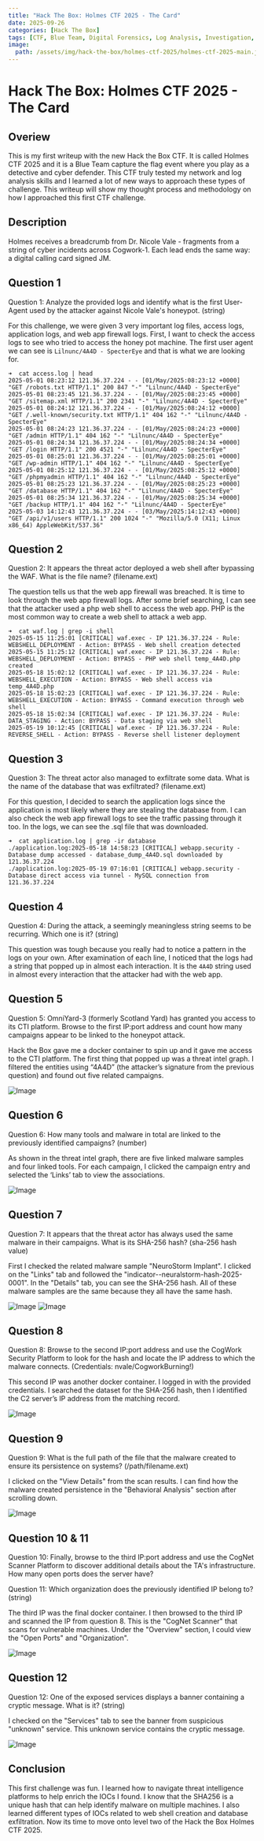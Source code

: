```yaml
---
title: "Hack The Box: Holmes CTF 2025 - The Card"
date: 2025-09-26
categories: [Hack The Box]
tags: [CTF, Blue Team, Digital Forensics, Log Analysis, Investigation, Threat Intelligence, IOCs, Threat Hunting]
image:
  path: /assets/img/hack-the-box/holmes-ctf-2025/holmes-ctf-2025-main.jpg
---
```


# Hack The Box: Holmes CTF 2025 - The Card

## Overiew

This is my first writeup with the new Hack the Box CTF. It is called Holmes CTF 2025 and it is a Blue Team capture the flag event where you play as a detective and cyber defender. This CTF truly tested my network and log analysis skills and I learned a lot of new ways to approach these types of challenge. This writeup will show my thought process and methodology on how I approached this first CTF challenge.

## Description

Holmes receives a breadcrumb from Dr. Nicole Vale - fragments from a string of cyber incidents across Cogwork-1. Each lead ends the same way: a digital calling card signed JM.

## Question 1

Question 1: Analyze the provided logs and identify what is the first User-Agent used by the attacker against Nicole Vale's honeypot. (string)

For this challenge, we were given 3 very important log files, access logs, application logs, and web app firewall logs. First, I want to check the access logs to see who tried to access the honey pot machine. The first user agent we can see is `Lilnunc/4A4D - SpecterEye` and that is what we are looking for.

```console
➜  cat access.log | head
2025-05-01 08:23:12 121.36.37.224 - - [01/May/2025:08:23:12 +0000] "GET /robots.txt HTTP/1.1" 200 847 "-" "Lilnunc/4A4D - SpecterEye"
2025-05-01 08:23:45 121.36.37.224 - - [01/May/2025:08:23:45 +0000] "GET /sitemap.xml HTTP/1.1" 200 2341 "-" "Lilnunc/4A4D - SpecterEye"
2025-05-01 08:24:12 121.36.37.224 - - [01/May/2025:08:24:12 +0000] "GET /.well-known/security.txt HTTP/1.1" 404 162 "-" "Lilnunc/4A4D - SpecterEye"
2025-05-01 08:24:23 121.36.37.224 - - [01/May/2025:08:24:23 +0000] "GET /admin HTTP/1.1" 404 162 "-" "Lilnunc/4A4D - SpecterEye"
2025-05-01 08:24:34 121.36.37.224 - - [01/May/2025:08:24:34 +0000] "GET /login HTTP/1.1" 200 4521 "-" "Lilnunc/4A4D - SpecterEye"
2025-05-01 08:25:01 121.36.37.224 - - [01/May/2025:08:25:01 +0000] "GET /wp-admin HTTP/1.1" 404 162 "-" "Lilnunc/4A4D - SpecterEye"
2025-05-01 08:25:12 121.36.37.224 - - [01/May/2025:08:25:12 +0000] "GET /phpmyadmin HTTP/1.1" 404 162 "-" "Lilnunc/4A4D - SpecterEye"
2025-05-01 08:25:23 121.36.37.224 - - [01/May/2025:08:25:23 +0000] "GET /database HTTP/1.1" 404 162 "-" "Lilnunc/4A4D - SpecterEye"
2025-05-01 08:25:34 121.36.37.224 - - [01/May/2025:08:25:34 +0000] "GET /backup HTTP/1.1" 404 162 "-" "Lilnunc/4A4D - SpecterEye"
2025-05-03 14:12:43 121.36.37.224 - - [03/May/2025:14:12:43 +0000] "GET /api/v1/users HTTP/1.1" 200 1024 "-" "Mozilla/5.0 (X11; Linux x86_64) AppleWebKit/537.36"
```

## Question 2

Question 2: It appears the threat actor deployed a web shell after bypassing the WAF. What is the file name? (filename.ext)

The question tells us that the web app firewall was breached. It is time to look through the web app firewall logs. After some brief searching, I can see that the attacker used a php web shell to access the web app. PHP is the most common way to create a web shell to attack a web app.

```console
➜  cat waf.log | grep -i shell
2025-05-15 11:25:01 [CRITICAL] waf.exec - IP 121.36.37.224 - Rule: WEBSHELL_DEPLOYMENT - Action: BYPASS - Web shell creation detected
2025-05-15 11:25:12 [CRITICAL] waf.exec - IP 121.36.37.224 - Rule: WEBSHELL_DEPLOYMENT - Action: BYPASS - PHP web shell temp_4A4D.php created
2025-05-18 15:02:12 [CRITICAL] waf.exec - IP 121.36.37.224 - Rule: WEBSHELL_EXECUTION - Action: BYPASS - Web shell access via temp_4A4D.php
2025-05-18 15:02:23 [CRITICAL] waf.exec - IP 121.36.37.224 - Rule: WEBSHELL_EXECUTION - Action: BYPASS - Command execution through web shell
2025-05-18 15:02:34 [CRITICAL] waf.exec - IP 121.36.37.224 - Rule: DATA_STAGING - Action: BYPASS - Data staging via web shell
2025-05-19 10:12:45 [CRITICAL] waf.exec - IP 121.36.37.224 - Rule: REVERSE_SHELL - Action: BYPASS - Reverse shell listener deployment
```

## Question 3

Question 3: The threat actor also managed to exfiltrate some data. What is the name of the database that was exfiltrated? (filename.ext)

For this question, I decided to search the application logs since the application is most likely where they are stealing the database from. I can also check the web app firewall logs to see the traffic passing through it too. In the logs, we can see the .sql file that was downloaded.

```console
➜  cat application.log | grep -ir database
./application.log:2025-05-18 14:58:23 [CRITICAL] webapp.security - Database dump accessed - database_dump_4A4D.sql downloaded by 121.36.37.224
./application.log:2025-05-19 07:16:01 [CRITICAL] webapp.security - Database direct access via tunnel - MySQL connection from 121.36.37.224
```

## Question 4

Question 4: During the attack, a seemingly meaningless string seems to be recurring. Which one is it? (string)

This question was tough because you really had to notice a pattern in the logs on your own. After examination of each line, I noticed that the logs had a string that popped up in almost each interaction. It is the `4A4D` string used in almost every interaction that the attacker had with the web app.

## Question 5

Question 5: OmniYard-3 (formerly Scotland Yard) has granted you access to its CTI platform. Browse to the first IP:port address and count how many campaigns appear to be linked to the honeypot attack.

Hack the Box gave me a docker container to spin up and it gave me access to the CTI platform. The first thing that popped up was a threat intel graph. I filtered the entities using “4A4D” (the attacker’s signature from the previous question) and found out five related campaigns.

![Image](/assets/img/hack-the-box/holmes-ctf-2025/the-card/the_card_question_5.png)

## Question 6

Question 6: How many tools and malware in total are linked to the previously identified campaigns? (number)

As shown in the threat intel graph, there are five linked malware samples and four linked tools. For each campaign, I clicked the campaign entry and selected the ‘Links’ tab to view the associations.

![Image](/assets/img/hack-the-box/holmes-ctf-2025/the-card/the_card_question_6.png)

## Question 7

Question 7: It appears that the threat actor has always used the same malware in their campaigns. What is its SHA-256 hash? (sha-256 hash value)

First I checked the related malware sample "NeuroStorm Implant". I clicked on the "Links" tab and followed the "indicator--neuralstorm-hash-2025-0001". In the "Details" tab, you can see the SHA-256 hash. All of these malware samples are the same because they all have the same hash.

![Image](/assets/img/hack-the-box/holmes-ctf-2025/the-card/the_card_question_7_a.png)
![Image](/assets/img/hack-the-box/holmes-ctf-2025/the-card/the_card_question_7_b.png)

## Question 8

Question 8: Browse to the second IP:port address and use the CogWork Security Platform to look for the hash and locate the IP address to which the malware connects. (Credentials: nvale/CogworkBurning!)

This second IP was another docker container. I logged in with the provided credentials. I searched the dataset for the SHA-256 hash, then I identified the C2 server’s IP address from the matching record.

![Image](/assets/img/hack-the-box/holmes-ctf-2025/the-card/the_card_question_8.png)

## Question 9

Question 9: What is the full path of the file that the malware created to ensure its persistence on systems? (/path/filename.ext)

I clicked on the "View Details" from the scan results. I can find how the malware created persistence in the "Behavioral Analysis" section after scrolling down.

![Image](/assets/img/hack-the-box/holmes-ctf-2025/the-card/the_card_question_9.png)

## Question 10 & 11

Question 10: Finally, browse to the third IP:port address and use the CogNet Scanner Platform to discover additional details about the TA's infrastructure. How many open ports does the server have?

Question 11: Which organization does the previously identified IP belong to? (string)

The third IP was the final docker container. I then browsed to the third IP and scanned the IP from question 8. This is the "CogNet Scanner" that scans for vulnerable machines. Under the "Overview" section, I could view the "Open Ports" and "Organization".

![Image](/assets/img/hack-the-box/holmes-ctf-2025/the-card/the_card_question_10_11.png)

## Question 12

Question 12: One of the exposed services displays a banner containing a cryptic message. What is it? (string)

I checked on the "Services" tab to see the banner from suspicious "unknown" service. This unknown service contains the cryptic message.

![Image](/assets/img/hack-the-box/holmes-ctf-2025/the-card/the_card_question_12.png)

## Conclusion

This first challenge was fun. I learned how to navigate threat intelligence platforms to help enrich the IOCs I found. I know that the SHA256 is a unique hash that can help identify malware on multiple machines. I also learned different types of IOCs related to web shell creation and database exfiltration. Now its time to move onto level two of the Hack the Box Holmes CTF 2025.
